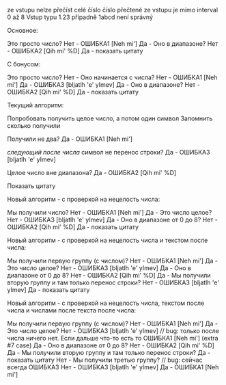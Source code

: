 ze vstupu nelze přečíst celé číslo
číslo přečtené ze vstupu je mimo interval 0 až 8
Vstup typu 1.23 případně 1abcd není správný

Основное:

Это просто число?
	Нет - ОШИБКА1 [Neh mi']
	Да - Оно в диапазоне?
		Нет - ОШИБКА2 [Qih mi' %D]
		Да - показать цитату

С бонусом:

Это просто число?
	Нет - Оно начинается с числа?
		Нет - ОШИБКА1 [Neh mi']
		Да - ОШИБКА3 [bIjatlh 'e' yImev]
	Да - Оно в диапазоне?
		Нет - ОШИБКА2 [Qih mi' %D]
		Да - показать цитату




Текущий алгоритм:

Попробовать получить целое число, а потом один символ
Запомнить сколько получили
 
Получили не два?
	Да - ОШИБКА1 [Neh mi']

_следующий после числа_ символ не перенос строки?
	Да - ОШИБКА3 [bIjatlh 'e' yImev]

Целое число вне диапазона?
	Да - ОШИБКА2 [Qih mi' %D]

Показать цитату

Новый алгоритм - с проверкой на нецелость числа:

Мы получили число?
	Нет - ОШИБКА1 [Neh mi']
	Да - Это число целое?
		Нет - ОШИБКА3 [bIjatlh 'e' yImev]
		Да - Оно в диапазоне от 0 до 8?
			Нет - ОШИБКА2 [Qih mi' %D]
			Да - показать цитату

Новый алгоритм - с проверкой на нецелость числа и текстом после числа:

Мы получили первую группу (с числом)?
	Нет - ОШИБКА1 [Neh mi']
	Да - Это число целое?
		Нет - ОШИБКА3 [bIjatlh 'e' yImev]
		Да - Оно в диапазоне от 0 до 8?
			Нет - ОШИБКА2 [Qih mi' %D]
			Да - Мы получили вторую группу и там только перенос строки?
				Нет - ОШИБКА3 [bIjatlh 'e' yImev]
				Да - показать цитату


Новый алгоритм - с проверкой на нецелость числа, текстом после числа и числами после текста после числа:

Мы получили первую группу (с числом)?
	Нет - ОШИБКА1 [Neh mi']
	Да - Это число целое?
		Нет - ОШИБКА3 [bIjatlh 'e' yImev] // bug: только после числа ничего нет. Если дальше что-то есть то ОШИБКА1 [Neh mi'] (extra #7 case)
		Да - Оно в диапазоне от 0 до 8?
			Нет - ОШИБКА2 [Qih mi' %D]
			Да - Мы получили вторую группу и там только перенос строки?
				Да - показать цитату
				Нет - Мы получили третью группу? // bug: сейчас всегда ОШИБКА3
					Нет - ОШИБКА3 [bIjatlh 'e' yImev]
					Да - ОШИБКА1 [Neh mi'] 


